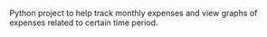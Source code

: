 Python project to help track monthly expenses and view graphs of expenses related to certain time period.

